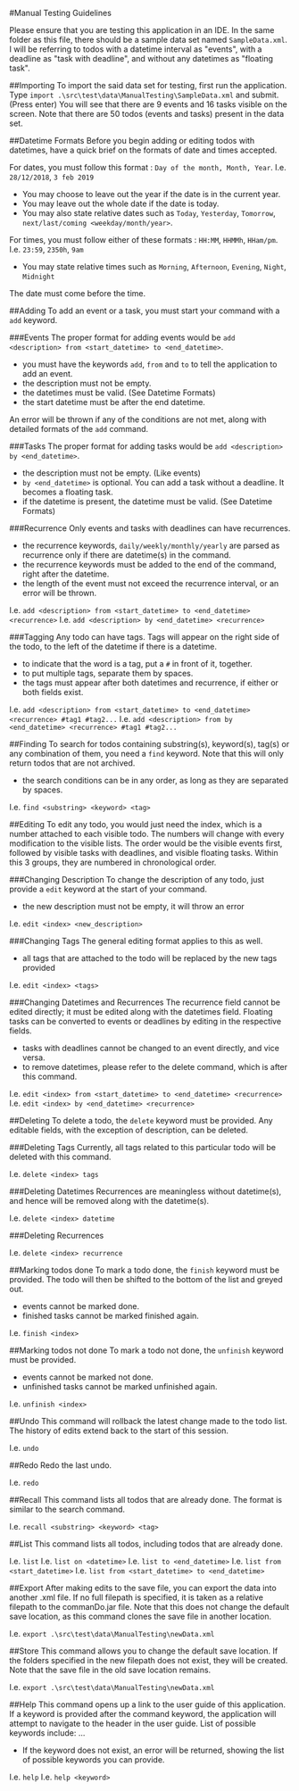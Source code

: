 #Manual Testing Guidelines

Please ensure that you are testing this application in an IDE. In the same folder as this file, there should be a sample data set named `SampleData.xml`.
I will be referring to todos with a datetime interval as "events", with a deadline as "task with deadline", and without any datetimes as "floating task".

##Importing
To import the said data set for testing, first run the application.
Type `import .\src\test\data\ManualTesting\SampleData.xml` and submit. (Press enter)
You will see that there are 9 events and 16 tasks visible on the screen.
Note that there are 50 todos (events and tasks) present in the data set.

##Datetime Formats
Before you begin adding or editing todos with datetimes, have a quick brief on the formats of date and times accepted.

For dates, you must follow this format : `Day of the month, Month, Year`. I.e. `28/12/2018`, `3 feb 2019`

* You may choose to leave out the year if the date is in the current year.
* You may leave out the whole date if the date is today.
* You may also state relative dates such as `Today`, `Yesterday`, `Tomorrow`, `next/last/coming <weekday/month/year>`.

For times, you must follow either of these formats : `HH:MM`, `HHMMh`, `HHam/pm`. I.e. `23:59`, `2350h`, `9am`

* You may state relative times such as `Morning`, `Afternoon`, `Evening`, `Night`, `Midnight`

The date must come before the time.

##Adding
To add an event or a task, you must start your command with a `add` keyword.

###Events
The proper format for adding events would be `add <description> from <start_datetime> to <end_datetime>`.

* you must have the keywords `add`, `from` and `to` to tell the application to add an event.
* the description must not be empty.
* the datetimes must be valid. (See Datetime Formats)
* the start datetime must be after the end datetime.

An error will be thrown if any of the conditions are not met, along with detailed formats of the `add` command.

###Tasks
The proper format for adding tasks would be `add <description> by <end_datetime>`.

* the description must not be empty. (Like events)
* `by <end_datetime>` is optional. You can add a task without a deadline. It becomes a floating task.
* if the datetime is present, the datetime must be valid. (See Datetime Formats)

###Recurrence
Only events and tasks with deadlines can have recurrences. 

* the recurrence keywords, `daily/weekly/monthly/yearly` are parsed as recurrence only if there are datetime(s) in the command.
* the recurrence keywords must be added to the end of the command, right after the datetime.
* the length of the event must not exceed the recurrence interval, or an error will be thrown.

I.e. `add <description> from <start_datetime> to <end_datetime> <recurrence>`
I.e. `add <description> by <end_datetime> <recurrence>`

###Tagging
Any todo can have tags.
Tags will appear on the right side of the todo, to the left of the datetime if there is a datetime.

* to indicate that the word is a tag, put a `#` in front of it, together.
* to put multiple tags, separate them by spaces.
* the tags must appear after both datetimes and recurrence, if either or both fields exist.

I.e. `add <description> from <start_datetime> to <end_datetime> <recurrence> #tag1 #tag2...`
I.e. `add <description> from by <end_datetime> <recurrence> #tag1 #tag2...`

##Finding
To search for todos containing substring(s), keyword(s), tag(s) or any combination of them, you need a `find` keyword.
Note that this will only return todos that are not archived.

* the search conditions can be in any order, as long as they are separated by spaces.

I.e. `find <substring> <keyword> <tag>`

##Editing
To edit any todo, you would just need the index, which is a number attached to each visible todo.
The numbers will change with every modification to the visible lists.
The order would be the visible events first, followed by visible tasks with deadlines, and visible floating tasks.
Within this 3 groups, they are numbered in chronological order.

###Changing Description
To change the description of any todo, just provide a `edit` keyword at the start of your command.

* the new description must not be empty, it will throw an error

I.e. `edit <index> <new_description>`

###Changing Tags
The general editing format applies to this as well.

* all tags that are attached to the todo will be replaced by the new tags provided

I.e. `edit <index> <tags>`

###Changing Datetimes and Recurrences
The recurrence field cannot be edited directly; it must be edited along with the datetimes field.
Floating tasks can be converted to events or deadlines by editing in the respective fields.

* tasks with deadlines cannot be changed to an event directly, and vice versa.
* to remove datetimes, please refer to the delete command, which is after this command.

I.e. `edit <index> from <start_datetime> to <end_datetime> <recurrence>`
I.e. `edit <index> by <end_datetime> <recurrence>`

##Deleting
To delete a todo, the `delete` keyword must be provided.
Any editable fields, with the exception of description, can be deleted.

###Deleting Tags
Currently, all tags related to this particular todo will be deleted with this command.

I.e. `delete <index> tags`

###Deleting Datetimes
Recurrences are meaningless without datetime(s), and hence will be removed along with the datetime(s).

I.e. `delete <index> datetime`

###Deleting Recurrences

I.e. `delete <index> recurrence`

##Marking todos done
To mark a todo done, the `finish` keyword must be provided.
The todo will then be shifted to the bottom of the list and greyed out.

* events cannot be marked done.
* finished tasks cannot be marked finished again.

I.e. `finish <index>`

##Marking todos not done
To mark a todo not done, the `unfinish` keyword must be provided.

* events cannot be marked not done.
* unfinished tasks cannot be marked unfinished again.

I.e. `unfinish <index>`

##Undo
This command will rollback the latest change made to the todo list.
The history of edits extend back to the start of this session.

I.e. `undo`

##Redo
Redo the last undo.

I.e. `redo`

##Recall
This command lists all todos that are already done.
The format is similar to the search command.

I.e. `recall <substring> <keyword> <tag>`

##List
This command lists all todos, including todos that are already done. 

I.e. `list`
I.e. `list on <datetime>`
I.e. `list to <end_datetime>`
I.e. `list from <start_datetime>`
I.e. `list from <start_datetime> to <end_datetime>`

##Export
After making edits to the save file, you can export the data into another .xml file.
If no full filepath is specified, it is taken as a relative filepath to the commanDo.jar file.
Note that this does not change the default save location, as this command clones the save file in another location.

I.e. `export .\src\test\data\ManualTesting\newData.xml`

##Store
This command allows you to change the default save location.
If the folders specified in the new filepath does not exist, they will be created.
Note that the save file in the old save location remains.

I.e. `export .\src\test\data\ManualTesting\newData.xml`

##Help
This command opens up a link to the user guide of this application.
If a keyword is provided after the command keyword, the application will attempt to navigate to the header in the user guide.
List of possible keywords include: ...

* If the keyword does not exist, an error will be returned, showing the list of possible keywords you can provide.

I.e. `help`
I.e. `help <keyword>`